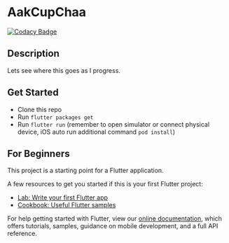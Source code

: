 # AakCupChaa

[![Codacy Badge](https://api.codacy.com/project/badge/Grade/da136dab96964565acd58ff67bfbc36a)](https://app.codacy.com/manual/takiuddin93/AakCupChaa?utm_source=github.com&utm_medium=referral&utm_content=takiuddin93/AakCupChaa&utm_campaign=Badge_Grade_Dashboard)

## Description

Lets see where this goes as I progress.

## Get Started

*   Clone this repo
*   Run `flutter packages get`
*   Run `flutter run` (remember to open simulator or connect physical device, iOS auto run additional command `pod install`)

## For Beginners

This project is a starting point for a Flutter application.

A few resources to get you started if this is your first Flutter project:

*   [Lab: Write your first Flutter app](https://flutter.dev/docs/get-started/codelab)
*   [Cookbook: Useful Flutter samples](https://flutter.dev/docs/cookbook)

For help getting started with Flutter, view our
[online documentation](https://flutter.dev/docs), which offers tutorials,
samples, guidance on mobile development, and a full API reference.
